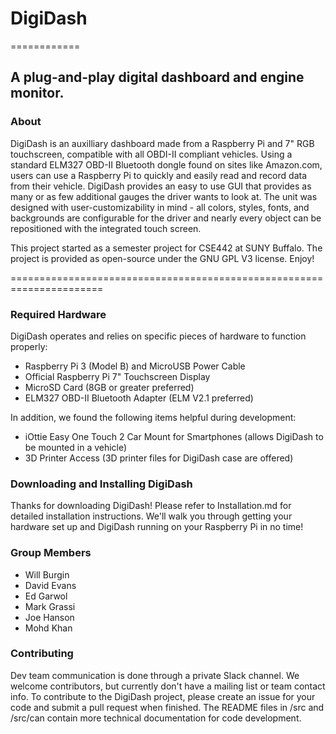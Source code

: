# DigiDash #

============
## A plug-and-play digital dashboard and engine monitor. ##

### About
DigiDash is an auxilliary dashboard made from a Raspberry Pi and 7" RGB touchscreen, compatible with 
all OBDI-II compliant vehicles. Using a standard ELM327 OBD-II Bluetooth dongle found on sites like 
Amazon.com, users can use a Raspberry Pi to quickly and easily read and record data from their vehicle. DigiDash provides an easy to use GUI that
provides as many or as few additional gauges the driver wants to look at. The unit was designed 
with user-customizability in mind - all colors, styles, fonts, and backgrounds are configurable
for the driver and nearly every object can be repositioned with the integrated touch screen.

This project started as a semester project for CSE442 at SUNY Buffalo. The project is provided as
open-source under the GNU GPL V3 license. Enjoy!

======================================================================
### Required Hardware ###
DigiDash operates and relies on specific pieces of hardware to function properly:
* Raspberry Pi 3 (Model B) and MicroUSB Power Cable
* Official Raspberry Pi 7" Touchscreen Display
* MicroSD Card (8GB or greater preferred)
* ELM327 OBD-II Bluetooth Adapter (ELM V2.1 preferred)

In addition, we found the following items helpful during development:
* iOttie Easy One Touch 2 Car Mount for Smartphones (allows DigiDash to be mounted in a vehicle)
* 3D Printer Access (3D printer files for DigiDash case are offered)

### Downloading and Installing DigiDash ###
Thanks for downloading DigiDash! Please refer to Installation.md for detailed installation
instructions. We'll walk you through getting your hardware set up and DigiDash running on
your Raspberry Pi in no time!

### Group Members ###
* Will Burgin
* David Evans
* Ed Garwol
* Mark Grassi
* Joe Hanson
* Mohd Khan

### Contributing ###
Dev team communication is done through a private Slack channel. We welcome contributors, but 
currently don't have a mailing list or team contact info. To contribute to the DigiDash project,
please create an issue for your code and submit a pull request when finished. The README files
in /src and /src/can contain more technical documentation for code development.
